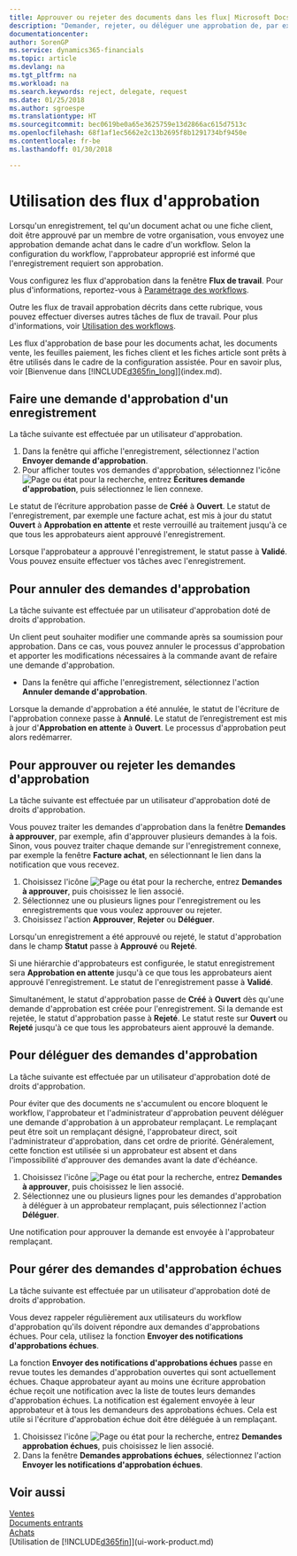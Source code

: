 ```yaml
---
title: Approuver ou rejeter des documents dans les flux| Microsoft Docs
description: "Demander, rejeter, ou déléguer une approbation de, par exemple, un document achat ou vente, dans le cadre d'un flux de travail."
documentationcenter: 
author: SorenGP
ms.service: dynamics365-financials
ms.topic: article
ms.devlang: na
ms.tgt_pltfrm: na
ms.workload: na
ms.search.keywords: reject, delegate, request
ms.date: 01/25/2018
ms.author: sgroespe
ms.translationtype: HT
ms.sourcegitcommit: bec0619be0a65e3625759e13d2866ac615d7513c
ms.openlocfilehash: 68f1af1ec5662e2c13b2695f8b1291734bf9450e
ms.contentlocale: fr-be
ms.lasthandoff: 01/30/2018

---
```

# <a name="use-approval-workflows"></a>Utilisation des flux d'approbation
Lorsqu'un enregistrement, tel qu'un document achat ou une fiche client, doit être approuvé par un membre de votre organisation, vous envoyez une approbation demande achat dans le cadre d'un workflow. Selon la configuration du workflow, l'approbateur approprié est informé que l'enregistrement requiert son approbation.

Vous configurez les flux d'approbation dans la fenêtre **Flux de travail**. Pour plus d'informations, reportez-vous à [Paramétrage des workflows](across-set-up-workflows.md).

Outre les flux de travail approbation décrits dans cette rubrique, vous pouvez effectuer diverses autres tâches de flux de travail. Pour plus d'informations, voir [Utilisation des workflows](across-use-workflows.md).

Les flux d'approbation de base pour les documents achat, les documents vente, les feuilles paiement, les fiches client et les fiches article sont prêts à être utilisés dans le cadre de la configuration assistée. Pour en savoir plus, voir [Bienvenue dans [!INCLUDE[d365fin_long](includes/d365fin_long_md.md)]](index.md).

## <a name="to-request-approval-of-a-record"></a>Faire une demande d'approbation d'un enregistrement
La tâche suivante est effectuée par un utilisateur d'approbation.

1. Dans la fenêtre qui affiche l'enregistrement, sélectionnez l'action **Envoyer demande d'approbation**.
2. Pour afficher toutes vos demandes d'approbation, sélectionnez l'icône ![Page ou état pour la recherche](media/ui-search/search_small.png "icône Page ou état pour la recherche"), entrez **Écritures demande d'approbation**, puis sélectionnez le lien connexe.  

Le statut de l’écriture approbation passe de **Créé** à **Ouvert**. Le statut de l'enregistrement, par exemple une facture achat, est mis à jour du statut **Ouvert** à **Approbation en attente** et reste verrouillé au traitement jusqu'à ce que tous les approbateurs aient approuvé l'enregistrement.

Lorsque l'approbateur a approuvé l'enregistrement, le statut passe à **Validé**. Vous pouvez ensuite effectuer vos tâches avec l'enregistrement.

## <a name="to-cancel-requests-for-approval"></a>Pour annuler des demandes d'approbation
La tâche suivante est effectuée par un utilisateur d'approbation doté de droits d'approbation.

Un client peut souhaiter modifier une commande après sa soumission pour approbation. Dans ce cas, vous pouvez annuler le processus d'approbation et apporter les modifications nécessaires à la commande avant de refaire une demande d'approbation.

- Dans la fenêtre qui affiche l'enregistrement, sélectionnez l'action **Annuler demande d'approbation**.

Lorsque la demande d'approbation a été annulée, le statut de l'écriture de l'approbation connexe passe à **Annulé**. Le statut de l’enregistrement est mis à jour d'**Approbation en attente** à **Ouvert**. Le processus d'approbation peut alors redémarrer.

## <a name="to-approve-or-reject-requests-for-approval"></a>Pour approuver ou rejeter les demandes d'approbation
La tâche suivante est effectuée par un utilisateur d'approbation doté de droits d'approbation.

Vous pouvez traiter les demandes d'approbation dans la fenêtre **Demandes à approuver**, par exemple, afin d'approuver plusieurs demandes à la fois. Sinon, vous pouvez traiter chaque demande sur l'enregistrement connexe, par exemple la fenêtre **Facture achat**, en sélectionnant le lien dans la notification que vous recevez.

1. Choisissez l'icône ![Page ou état pour la recherche](media/ui-search/search_small.png "icône Page ou état pour la recherche"), entrez **Demandes à approuver**, puis choisissez le lien associé.
2. Sélectionnez une ou plusieurs lignes pour l'enregistrement ou les enregistrements que vous voulez approuver ou rejeter.
3. Choisissez l'action **Approuver**, **Rejeter** ou **Déléguer**.

Lorsqu'un enregistrement a été approuvé ou rejeté, le statut d'approbation dans le champ **Statut** passe à **Approuvé** ou **Rejeté**.

Si une hiérarchie d'approbateurs est configurée, le statut enregistrement sera **Approbation en attente** jusqu'à ce que tous les approbateurs aient approuvé l'enregistrement. Le statut de l'enregistrement passe à **Validé**.

Simultanément, le statut d'approbation passe de **Créé** à **Ouvert** dès qu'une demande d'approbation est créée pour l'enregistrement. Si la demande est rejetée, le statut d'approbation passe à **Rejeté**. Le statut reste sur **Ouvert** ou **Rejeté** jusqu'à ce que tous les approbateurs aient approuvé la demande.

## <a name="to-delegate-requests-for-approval"></a>Pour déléguer des demandes d'approbation
La tâche suivante est effectuée par un utilisateur d'approbation doté de droits d'approbation.

Pour éviter que des documents ne s'accumulent ou encore bloquent le workflow, l'approbateur et l'administrateur d'approbation peuvent déléguer une demande d'approbation à un approbateur remplaçant. Le remplaçant peut être soit un remplaçant désigné, l'approbateur direct, soit l'administrateur d'approbation, dans cet ordre de priorité. Généralement, cette fonction est utilisée si un approbateur est absent et dans l'impossibilité d'approuver des demandes avant la date d'échéance.

1. Choisissez l'icône ![Page ou état pour la recherche](media/ui-search/search_small.png "icône Page ou état pour la recherche"), entrez **Demandes à approuver**, puis choisissez le lien associé.
2. Sélectionnez une ou plusieurs lignes pour les demandes d'approbation à déléguer à un approbateur remplaçant, puis sélectionnez l'action **Déléguer**.

Une notification pour approuver la demande est envoyée à l'approbateur remplaçant.

## <a name="to-manage-overdue-approval-requests"></a>Pour gérer des demandes d'approbation échues
La tâche suivante est effectuée par un utilisateur d'approbation doté de droits d'approbation.

Vous devez rappeler régulièrement aux utilisateurs du workflow d'approbation qu'ils doivent répondre aux demandes d'approbations échues. Pour cela, utilisez la fonction **Envoyer des notifications d'approbations échues**.

La fonction **Envoyer des notifications d'approbations échues** passe en revue toutes les demandes d'approbation ouvertes qui sont actuellement échues. Chaque approbateur ayant au moins une écriture approbation échue reçoit une notification avec la liste de toutes leurs demandes d'approbation échues. La notification est également envoyée à leur approbateur et à tous les demandeurs des approbations échues. Cela est utile si l'écriture d'approbation échue doit être déléguée à un remplaçant.

1. Choisissez l'icône ![Page ou état pour la recherche](media/ui-search/search_small.png "icône Page ou état pour la recherche"), entrez **Demandes approbation échues**, puis choisissez le lien associé.
2. Dans la fenêtre **Demandes approbations échues**, sélectionnez l'action **Envoyer les notifications d'approbation échues**.

## <a name="see-also"></a>Voir aussi
[Ventes](sales-manage-sales.md)    
[Documents entrants](across-income-documents.md)  
[Achats](purchasing-manage-purchasing.md)  
[Utilisation de [!INCLUDE[d365fin](includes/d365fin_md.md)]](ui-work-product.md)

